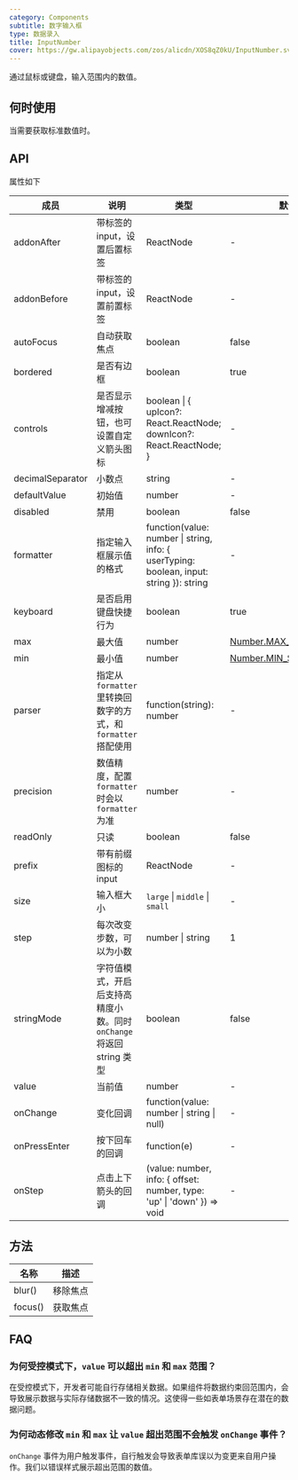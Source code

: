 ```yaml
---
category: Components
subtitle: 数字输入框
type: 数据录入
title: InputNumber
cover: https://gw.alipayobjects.com/zos/alicdn/XOS8qZ0kU/InputNumber.svg
---
```


通过鼠标或键盘，输入范围内的数值。

## 何时使用

当需要获取标准数值时。

## API

属性如下

| 成员 | 说明 | 类型 | 默认值 | 版本 |
| --- | --- | --- | --- | --- |
| addonAfter | 带标签的 input，设置后置标签 | ReactNode | - | 4.17.0 |
| addonBefore | 带标签的 input，设置前置标签 | ReactNode | - | 4.17.0 |
| autoFocus | 自动获取焦点 | boolean | false | - |
| bordered | 是否有边框 | boolean | true | 4.12.0 |
| controls | 是否显示增减按钮，也可设置自定义箭头图标 | boolean \| { upIcon?: React.ReactNode; downIcon?: React.ReactNode; } | - | 4.19.0 |
| decimalSeparator | 小数点 | string | - | - |
| defaultValue | 初始值 | number | - | - |
| disabled | 禁用 | boolean | false | - |
| formatter | 指定输入框展示值的格式 | function(value: number \| string, info: { userTyping: boolean, input: string }): string | - | info: 4.17.0 |
| keyboard | 是否启用键盘快捷行为 | boolean | true | 4.12.0 |
| max | 最大值 | number | [Number.MAX_SAFE_INTEGER](https://developer.mozilla.org/zh-CN/docs/Web/JavaScript/Reference/Global_Objects/Number/MAX_SAFE_INTEGER) | - |
| min | 最小值 | number | [Number.MIN_SAFE_INTEGER](https://developer.mozilla.org/zh-CN/docs/Web/JavaScript/Reference/Global_Objects/Number/MIN_SAFE_INTEGER) | - |
| parser | 指定从 `formatter` 里转换回数字的方式，和 `formatter` 搭配使用 | function(string): number | - | - |
| precision | 数值精度，配置 `formatter` 时会以 `formatter` 为准 | number | - | - |
| readOnly | 只读 | boolean | false | - |
| prefix | 带有前缀图标的 input | ReactNode | - | 4.17.0 |
| size | 输入框大小 | `large` \| `middle` \| `small` | - | - |
| step | 每次改变步数，可以为小数 | number \| string | 1 | - |
| stringMode | 字符值模式，开启后支持高精度小数。同时 `onChange` 将返回 string 类型 | boolean | false | 4.13.0 |
| value | 当前值 | number | - | - |
| onChange | 变化回调 | function(value: number \| string \| null) | - | - |
| onPressEnter | 按下回车的回调 | function(e) | - | - |
| onStep | 点击上下箭头的回调 | (value: number, info: { offset: number, type: 'up' \| 'down' }) => void | - | 4.7.0 |

## 方法

| 名称    | 描述     |
| ------- | -------- |
| blur()  | 移除焦点 |
| focus() | 获取焦点 |

## FAQ

### 为何受控模式下，`value` 可以超出 `min` 和 `max` 范围？

在受控模式下，开发者可能自行存储相关数据。如果组件将数据约束回范围内，会导致展示数据与实际存储数据不一致的情况。这使得一些如表单场景存在潜在的数据问题。

### 为何动态修改 `min` 和 `max` 让 `value` 超出范围不会触发 `onChange` 事件？

`onChange` 事件为用户触发事件，自行触发会导致表单库误以为变更来自用户操作。我们以错误样式展示超出范围的数值。
